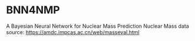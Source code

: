 # BNN4NMP
A Bayesian Neural Network for Nuclear Mass Prediction
Nuclear Mass data source: https://amdc.impcas.ac.cn/web/masseval.html
